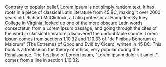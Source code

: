 Contrary to popular belief, Lorem Ipsum
is not simply random text. It has roots
in a piece of classical Latin 
literature from 45 BC, making it over 
2000 years old. Richard McClintock, a 
Latin professor at Hampden-Sydney 
College in Virginia, looked up one of 
the more obscure Latin words, 
consectetur, from a Lorem Ipsum 
passage, and going through the cites of 
the word in classical literature, 
discovered the undoubtable source. 
Lorem Ipsum comes from sections 1.10.32 
and 1.10.33 of "de Finibus Bonorum et 
Malorum" (The Extremes of Good and 
Evil) by Cicero, written in 45 BC. This 
book is a treatise on the theory of 
ethics, very popular during the 
Renaissance. The first line of Lorem 
Ipsum, "Lorem ipsum dolor sit amet..", 
comes from a line in section 1.10.32.